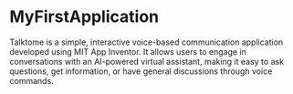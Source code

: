 # MyFirstApplication
Talktome is a simple, interactive voice-based communication application developed using MIT App Inventor. It allows users to engage in conversations with an AI-powered virtual assistant, making it easy to ask questions, get information, or have general discussions through voice commands.
